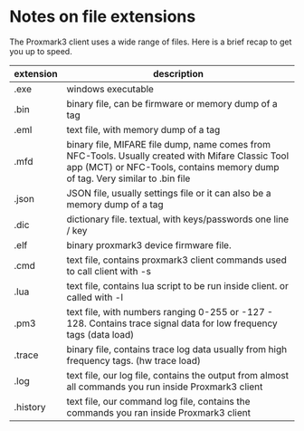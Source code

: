 # Notes on file extensions

The Proxmark3 client uses a wide range of files. Here is a brief recap to get you up to speed.

| extension | description|
|---|---|
| .exe | windows executable |
| .bin | binary file,  can be firmware or memory dump of a tag |
| .eml | text file, with memory dump of a tag |
| .mfd | binary file, MIFARE file dump, name comes from NFC-Tools. Usually created with Mifare Classic Tool app (MCT) or NFC-Tools,  contains memory dump of tag. Very similar to .bin file |
| .json | JSON file, usually settings file or it can also be a memory dump of a tag |
| .dic | dictionary file. textual, with keys/passwords one line / key |
| .elf | binary proxmark3 device firmware file. |
| .cmd | text file, contains proxmark3 client commands used to call client with -s |
| .lua | text file, contains lua script to be run inside client.  or called with -l |
| .pm3 | text file, with numbers ranging 0-255 or -127 - 128.  Contains trace signal data for low frequency tags (data load) |
| .trace | binary file,  contains trace log data usually from high frequency tags.  (hw trace load) |
| .log | text file, our log file, contains the output from almost all commands you run inside Proxmark3 client |
| .history | text file, our command log file, contains the commands you ran inside Proxmark3 client |
